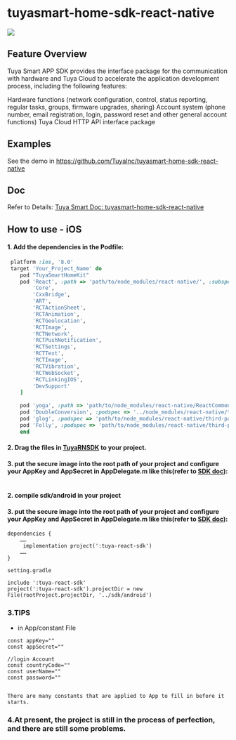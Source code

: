 # tuyasmart-home-sdk-react-native

![](https://img.shields.io/github/license/TuyaInc/tuyasmart-home-sdk-react-native.svg)

## Feature Overview

Tuya Smart APP SDK provides the interface package for the communication with hardware and Tuya Cloud to accelerate the application development process, including the following features:

Hardware functions (network configuration, control, status reporting, regular tasks, groups, firmware upgrades, sharing)
Account system (phone number, email registration, login, password reset and other general account functions)
Tuya Cloud HTTP API interface package



## Examples

See the demo in https://github.com/TuyaInc/tuyasmart-home-sdk-react-native
## Doc

Refer to Details: [Tuya Smart Doc: tuyasmart-home-sdk-react-native](https://tuyakae.gitbook.io/tuyasmart-home-sdk-react-native)



## How to use - iOS
 
#### 1. Add the dependencies in the Podfile:
``` ruby
 platform :ios, '8.0'
 target 'Your_Project_Name' do
    pod "TuyaSmartHomeKit"
    pod 'React', :path => 'path/to/node_modules/react-native/', :subspecs => [
        'Core',
        'CxxBridge',
        'ART',
        'RCTActionSheet',
        'RCTAnimation',
        'RCTGeolocation',
        'RCTImage',
        'RCTNetwork',
        'RCTPushNotification',
        'RCTSettings',
        'RCTText',
        'RCTImage',
        'RCTVibration',
        'RCTWebSocket',
        'RCTLinkingIOS',
        'DevSupport'
    ]
    
    pod 'yoga', :path => 'path/to/node_modules/react-native/ReactCommon/yoga'
    pod 'DoubleConversion', :podspec => '../node_modules/react-native/third-party-podspecs/DoubleConversion.podspec'
    pod 'glog', :podspec => 'path/to/node_modules/react-native/third-party-podspecs/glog.podspec'
    pod 'Folly', :podspec => 'path/to/node_modules/react-native/third-party-podspecs/Folly.podspec'
    end
```
#### 2. Drag the files in [TuyaRNSDK](https://github.com/TuyaInc/tuyasmart-home-sdk-react-native/) to your project.
#### 3. put the secure image into the root path of your project and configure your AppKey and AppSecret in AppDelegate.m like this(refer to [SDK doc](https://tuyainc.github.io/tuyasmart_home_ios_sdk_doc/en/)):

```

```
#### 2. compile sdk/android in your project
#### 3. put the secure image into the root path of your project and configure your AppKey and AppSecret in AppDelegate.m like this(refer to [SDK doc](https://tuyainc.github.io/tuyasmart_home_android_sdk_doc/en/)):


```
dependencies {
    ……
     implementation project(':tuya-react-sdk')
    ……
}

setting.gradle

include ':tuya-react-sdk'
project(':tuya-react-sdk').projectDir = new File(rootProject.projectDir, '../sdk/android')
```

###  3.TIPS

* in App/constant File

```
const appKey=""
const appSecret=""

//login Account
const countryCode=""
const userName=""
const password=""


There are many constants that are applied to App to fill in before it starts.
```

### 4.**At present, the project is still in the process of perfection, and there are still some problems.**